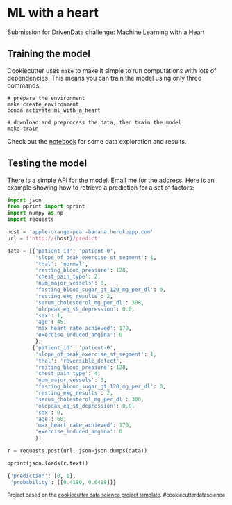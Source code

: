 ML with a heart
==============================

Submission for DrivenData challenge: Machine Learning with a Heart


Training the model
----------------------

Cookiecutter uses ``make`` to make it simple to run computations with lots of dependencies. This means you can train the model using only three commands:


```shell
# prepare the environment
make create_environment
conda activate ml_with_a_heart

# download and preprocess the data, then train the model
make train
```

Check out the [notebook](https://github.com/r-b-g-b/ml-with-a-heart/blob/master/notebooks/001-data-exploration.ipynb) for some data exploration and results.

Testing the model
--------------------------

There is a simple API for the model. Email me for the address. Here is an example showing how to retrieve a prediction for a set of factors:

```python
import json
from pprint import pprint
import numpy as np
import requests

host = 'apple-orange-pear-banana.herokuapp.com'
url = f'http://{host}/predict'

data = [{'patient_id': 'patient-0',
         'slope_of_peak_exercise_st_segment': 1,
         'thal': 'normal',
         'resting_blood_pressure': 128,
         'chest_pain_type': 2,
         'num_major_vessels': 0,
         'fasting_blood_sugar_gt_120_mg_per_dl': 0,
         'resting_ekg_results': 2,
         'serum_cholesterol_mg_per_dl': 308,
         'oldpeak_eq_st_depression': 0.0,
         'sex': 1,
         'age': 45,
         'max_heart_rate_achieved': 170,
         'exercise_induced_angina': 0
         },
        {'patient_id': 'patient-0',
         'slope_of_peak_exercise_st_segment': 1,
         'thal': 'reversible_defect',
         'resting_blood_pressure': 128,
         'chest_pain_type': 4,
         'num_major_vessels': 3,
         'fasting_blood_sugar_gt_120_mg_per_dl': 0,
         'resting_ekg_results': 2,
         'serum_cholesterol_mg_per_dl': 300,
         'oldpeak_eq_st_depression': 0.0,
         'sex': 0,
         'age': 60,
         'max_heart_rate_achieved': 170,
         'exercise_induced_angina': 0
         }]

r = requests.post(url, json=json.dumps(data))

pprint(json.loads(r.text))

{'prediction': [0, 1],
 'probability': [[0.4180, 0.6418]]}
```

<p><small>Project based on the <a target="_blank" href="https://drivendata.github.io/cookiecutter-data-science/">cookiecutter data science project template</a>. #cookiecutterdatascience</small></p>
